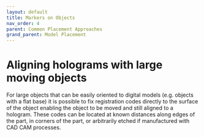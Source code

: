 ```yaml
---
layout: default
title: Markers on Objects
nav_order: 4
parent: Common Placement Approaches
grand_parent: Model Placement
---
```


# Aligning holograms with large moving objects

For large objects that can be easily oriented to digital models (e.g. objects with a flat base) it is possible to fix registration codes directly to the surface of the object enabling the object to be moved and still aligned to a hologram. These codes can be located at known distances along edges of the part, in corners of the part, or arbitrarily etched if manufactured with CAD CAM processes.
